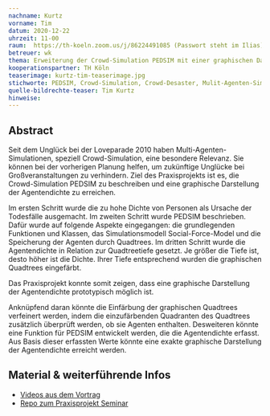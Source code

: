 ```yaml
---
nachname: Kurtz
vorname: Tim
datum: 2020-12-22
uhrzeit: 11-00
raum:  https://th-koeln.zoom.us/j/86224491085 (Passwort steht im Ilias) Präsentation
betreuer: wk
thema: Erweiterung der Crowd-Simulation PEDSIM mit einer graphischen Darstellung der Dichte von Agenten
kooperationspartner: TH Köln
teaserimage: kurtz-tim-teaserimage.jpg
stichworte: PEDSIM, Crowd-Simulation, Crowd-Desaster, Mulit-Agenten-Simulation
quelle-bildrechte-teaser: Tim Kurtz
hinweise:
---
```


## Abstract

Seit dem Unglück bei der Loveparade 2010 haben Multi-Agenten-Simulationen, speziell Crowd-Simulation,  eine besondere Relevanz. Sie können bei der vorherigen Planung helfen, um zukünftige Unglücke bei Großveranstaltungen zu verhindern.
Ziel des Praxisprojekts ist es, die Crowd-Simulation PEDSIM zu beschreiben und eine graphische Darstellung der Agentendichte zu erreichen.

Im ersten Schritt wurde die zu hohe Dichte von Personen als Ursache der Todesfälle ausgemacht.
Im zweiten Schritt wurde PEDSIM beschrieben. Dafür wurde auf folgende Aspekte eingegangen: die grundlegenden Funktionen und Klassen, das Simulationsmodell Social-Force-Model und die Speicherung der Agenten durch Quadtrees.
Im dritten Schritt wurde die Agentendichte in Relation zur Quadtreetiefe gesetzt. Je größer die Tiefe ist, desto höher ist die Dichte. Ihrer Tiefe entsprechend wurden die graphischen Quadtrees eingefärbt.

Das Praxisprojekt konnte somit zeigen, dass eine graphische Darstellung der Agentendichte  prototypisch möglich ist.

Anknüpfend daran könnte die Einfärbung der graphischen Quadtrees verfeinert werden, indem die einzufärbenden Quadranten des Quadtrees zusätzlich überprüft werden, ob sie Agenten enthalten.
Desweiteren könnte eine Funktion für PEDSIM entwickelt werden, die die Agentendichte erfasst. Aus Basis dieser erfassten Werte könnte eine exakte graphische Darstellung der Agentendichte erreicht werden.


## Material & weiterführende Infos

- [Videos aus dem Vortrag](https://th-koeln.sciebo.de/s/MmpdmCEMHpf2Vzu)
- [Repo zum Praxisprojekt Seminar](https://github.com/th-koeln/mi-bachelor-praxisprojektseminar)

